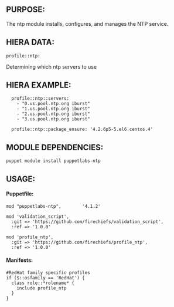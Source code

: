 ## PURPOSE:

The ntp module installs, configures, and manages the NTP service.

## HIERA DATA:
```
profile::ntp:
```
Determining which ntp servers to use

## HIERA EXAMPLE:
```
  profile::ntp::servers:
    - "0.us.pool.ntp.org iburst"
    - "1.us.pool.ntp.org iburst"
    - "2.us.pool.ntp.org iburst"
    - "3.us.pool.ntp.org iburst"

  profile::ntp::package_ensure: '4.2.6p5-5.el6.centos.4'

```

## MODULE DEPENDENCIES:
```
puppet module install puppetlabs-ntp
```
## USAGE:

#### Puppetfile:
```
mod "puppetlabs-ntp",        '4.1.2'

mod 'validation_script',
  :git => 'https://github.com/firechiefs/validation_script',
  :ref => '1.0.0'

mod 'profile_ntp',
  :git => 'https://github.com/firechiefs/profile_ntp',
  :ref => '1.0.0'
```
#### Manifests:
```
#RedHat family specific profiles
if ($::osfamily == 'RedHat') {
  class role::*rolename* {
    include profile_ntp
  }
}
```
